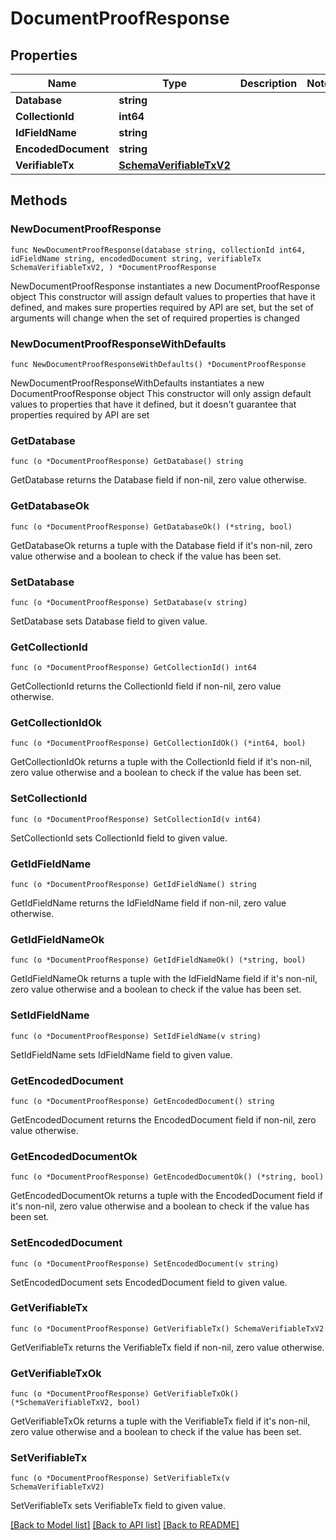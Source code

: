 # DocumentProofResponse

## Properties

Name | Type | Description | Notes
------------ | ------------- | ------------- | -------------
**Database** | **string** |  | 
**CollectionId** | **int64** |  | 
**IdFieldName** | **string** |  | 
**EncodedDocument** | **string** |  | 
**VerifiableTx** | [**SchemaVerifiableTxV2**](SchemaVerifiableTxV2.md) |  | 

## Methods

### NewDocumentProofResponse

`func NewDocumentProofResponse(database string, collectionId int64, idFieldName string, encodedDocument string, verifiableTx SchemaVerifiableTxV2, ) *DocumentProofResponse`

NewDocumentProofResponse instantiates a new DocumentProofResponse object
This constructor will assign default values to properties that have it defined,
and makes sure properties required by API are set, but the set of arguments
will change when the set of required properties is changed

### NewDocumentProofResponseWithDefaults

`func NewDocumentProofResponseWithDefaults() *DocumentProofResponse`

NewDocumentProofResponseWithDefaults instantiates a new DocumentProofResponse object
This constructor will only assign default values to properties that have it defined,
but it doesn't guarantee that properties required by API are set

### GetDatabase

`func (o *DocumentProofResponse) GetDatabase() string`

GetDatabase returns the Database field if non-nil, zero value otherwise.

### GetDatabaseOk

`func (o *DocumentProofResponse) GetDatabaseOk() (*string, bool)`

GetDatabaseOk returns a tuple with the Database field if it's non-nil, zero value otherwise
and a boolean to check if the value has been set.

### SetDatabase

`func (o *DocumentProofResponse) SetDatabase(v string)`

SetDatabase sets Database field to given value.


### GetCollectionId

`func (o *DocumentProofResponse) GetCollectionId() int64`

GetCollectionId returns the CollectionId field if non-nil, zero value otherwise.

### GetCollectionIdOk

`func (o *DocumentProofResponse) GetCollectionIdOk() (*int64, bool)`

GetCollectionIdOk returns a tuple with the CollectionId field if it's non-nil, zero value otherwise
and a boolean to check if the value has been set.

### SetCollectionId

`func (o *DocumentProofResponse) SetCollectionId(v int64)`

SetCollectionId sets CollectionId field to given value.


### GetIdFieldName

`func (o *DocumentProofResponse) GetIdFieldName() string`

GetIdFieldName returns the IdFieldName field if non-nil, zero value otherwise.

### GetIdFieldNameOk

`func (o *DocumentProofResponse) GetIdFieldNameOk() (*string, bool)`

GetIdFieldNameOk returns a tuple with the IdFieldName field if it's non-nil, zero value otherwise
and a boolean to check if the value has been set.

### SetIdFieldName

`func (o *DocumentProofResponse) SetIdFieldName(v string)`

SetIdFieldName sets IdFieldName field to given value.


### GetEncodedDocument

`func (o *DocumentProofResponse) GetEncodedDocument() string`

GetEncodedDocument returns the EncodedDocument field if non-nil, zero value otherwise.

### GetEncodedDocumentOk

`func (o *DocumentProofResponse) GetEncodedDocumentOk() (*string, bool)`

GetEncodedDocumentOk returns a tuple with the EncodedDocument field if it's non-nil, zero value otherwise
and a boolean to check if the value has been set.

### SetEncodedDocument

`func (o *DocumentProofResponse) SetEncodedDocument(v string)`

SetEncodedDocument sets EncodedDocument field to given value.


### GetVerifiableTx

`func (o *DocumentProofResponse) GetVerifiableTx() SchemaVerifiableTxV2`

GetVerifiableTx returns the VerifiableTx field if non-nil, zero value otherwise.

### GetVerifiableTxOk

`func (o *DocumentProofResponse) GetVerifiableTxOk() (*SchemaVerifiableTxV2, bool)`

GetVerifiableTxOk returns a tuple with the VerifiableTx field if it's non-nil, zero value otherwise
and a boolean to check if the value has been set.

### SetVerifiableTx

`func (o *DocumentProofResponse) SetVerifiableTx(v SchemaVerifiableTxV2)`

SetVerifiableTx sets VerifiableTx field to given value.



[[Back to Model list]](../README.md#documentation-for-models) [[Back to API list]](../README.md#documentation-for-api-endpoints) [[Back to README]](../README.md)


